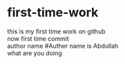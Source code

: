 # first-time-work
this is my first time work on github <br>
now first time commit<br>
author name
#Auther name is Abdullah
<br>
what are you doing